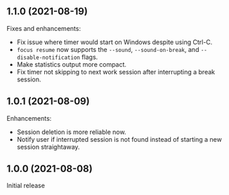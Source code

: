 ## 1.1.0 (2021-08-19)

Fixes and enhancements:

- Fix issue where timer would start on Windows despite using Ctrl-C.
- `focus resume` now supports the `--sound`, `--sound-on-break`, and `--disable-notification` flags.
- Make statistics output more compact.
- Fix timer not skipping to next work session after interrupting a break session.

## 1.0.1 (2021-08-09)

Enhancements:

- Session deletion is more reliable now.
- Notify user if interrupted session is not found instead of starting a new session straightaway.

## 1.0.0 (2021-08-08)

Initial release
